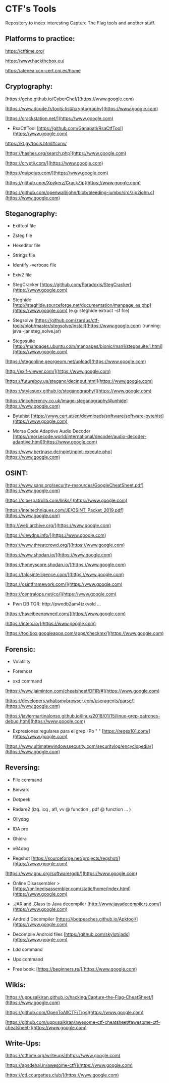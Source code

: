 # CTF's Tools 

Repository to index interesting Capture The Flag tools and another stuff.

## Platforms to practice:

https://ctftime.org/

https://www.hackthebox.eu/

https://atenea.ccn-cert.cni.es/home


## Cryptography:

[https://gchq.github.io/CyberChef/](https://www.google.com)

[https://www.dcode.fr/tools-list#cryptography](https://www.google.com)

[https://crackstation.net/](https://www.google.com)

* RsaCtfTool [https://github.com/Ganapati/RsaCtfTool](https://www.google.com)

[https://kt.gy/tools.html#conv/ ](https://www.google.com)

[https://hashes.org/search.php](https://www.google.com)

[https://cryptii.com/](https://www.google.com)

[https://quipqiup.com/](https://www.google.com)

[https://github.com/Xpykerz/CrackZip](https://www.google.com) 

[https://github.com/openwall/john/blob/bleeding-jumbo/src/zip2john.c](https://www.google.com)


## Steganography:

* Exiftool file

* Zsteg file

* Hexeditor file

* Strings file

* Identify -verbose file 

* Exiv2 file

* StegCracker [https://github.com/Paradoxis/StegCracker](https://www.google.com) 

* Steghide [http://steghide.sourceforge.net/documentation/manpage_es.php](https://www.google.com) (e.g: steghide extract -sf file)

* Stegsolve [https://github.com/zardus/ctf-tools/blob/master/stegsolve/install](https://www.google.com) (running: java -jar steg_solve.jar)

* Stegosuite  [http://manpages.ubuntu.com/manpages/bionic/man1/stegosuite.1.html](https://www.google.com)

[https://stegonline.georgeom.net/upload](https://www.google.com) 

[http://exif-viewer.com/](https://www.google.com)

[https://futureboy.us/stegano/decinput.html](https://www.google.com)

[https://stylesuxx.github.io/steganography/](https://www.google.com)

[https://incoherency.co.uk/image-steganography/#unhide](https://www.google.com)

* Bytehist [https://www.cert.at/en/downloads/software/software-bytehist](https://www.google.com)

* Morse Code Adaptive Audio Decoder [https://morsecode.world/international/decoder/audio-decoder-adaptive.html](https://www.google.com)

[https://www.bertnase.de/npiet/npiet-execute.php](https://www.google.com)

## OSINT:
 
[https://www.sans.org/security-resources/GoogleCheatSheet.pdf](https://www.google.com)

[https://ciberpatrulla.com/links/](https://www.google.com)

[https://inteltechniques.com/JE/OSINT_Packet_2019.pdf](https://www.google.com)

[http://web.archive.org/](https://www.google.com)

[https://viewdns.info/](https://www.google.com)

[https://www.threatcrowd.org/](https://www.google.com)

[https://www.shodan.io/](https://www.google.com)

[https://honeyscore.shodan.io/](https://www.google.com)

[https://talosintelligence.com/](https://www.google.com)

[https://osintframework.com/](https://www.google.com)

[https://centralops.net/co/](https://www.google.com)

* Pwn DB TOR:  http://pwndb2am4tzkvold ...

[https://haveibeenpwned.com/](https://www.google.com)

[https://intelx.io/](https://www.google.com)

[https://toolbox.googleapps.com/apps/checkmx/](https://www.google.com) 


## Forensic:

* Volatility

* Foremost

* xxd command

[https://www.jaiminton.com/cheatsheet/DFIR/#](https://www.google.com)

[https://developers.whatismybrowser.com/useragents/parse/](https://www.google.com) 

[https://javiermartinalonso.github.io/linux/2018/01/15/linux-grep-patrones-debug.html](https://www.google.com)

* Expresiones regulares para el grep -Po " " [https://regex101.com/](https://www.google.com)

[https://www.ultimatewindowssecurity.com/securitylog/encyclopedia/](https://www.google.com)


## Reversing:

* File command 

* Binwalk

* Dotpeek

* Radare2 (izq. icq , afl, vv @ function , pdf @ function ... )

* Ollydbg

* IDA pro

* Ghidra

* x64dbg

* Regshot  [https://sourceforge.net/projects/regshot/](https://www.google.com)

[https://www.gnu.org/software/gdb/](https://www.google.com)

* Online Disassembler >  [https://onlinedisassembler.com/static/home/index.html](https://www.google.com)

* .JAR and .Class to Java decompiler [http://www.javadecompilers.com/](https://www.google.com)

* Android Decompiler [https://ibotpeaches.github.io/Apktool/](https://www.google.com)

* Decompile Android files [https://github.com/skylot/jadx](https://www.google.com)

* Ldd command

* Upx command

* Free book: [https://beginners.re/](https://www.google.com)


## Wikis:

[https://uppusaikiran.github.io/hacking/Capture-the-Flag-CheatSheet/](https://www.google.com)

[https://github.com/OpenToAllCTF/Tips](https://www.google.com)

[https://github.com/uppusaikiran/awesome-ctf-cheatsheet#awesome-ctf-cheatsheet-](https://www.google.com)


## Write-Ups:

[https://ctftime.org/writeups](https://www.google.com)

[https://apsdehal.in/awesome-ctf/](https://www.google.com)

[https://ctf.courgettes.club/](https://www.google.com)




[](https://www.google.com)
